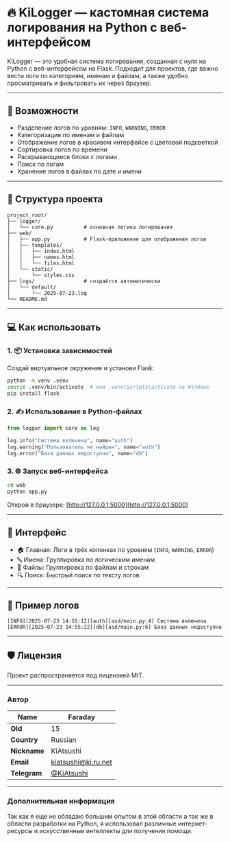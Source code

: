 # 🔥 KiLogger — кастомная система логирования на Python с веб-интерфейсом

KiLogger — это удобная система логирования, созданная с нуля на Python с веб-интерфейсом на Flask. Подходит для проектов, где важно вести логи по категориям, именам и файлам, а также удобно просматривать и фильтровать их через браузер.

---

## 🚀 Возможности

- Разделение логов по уровням: `INFO`, `WARNING`, `ERROR`
- Категоризация по именам и файлам
- Отображение логов в красивом интерфейсе с цветовой подсветкой
- Сортировка логов по времени
- Раскрывающиеся блоки с логами
- Поиск по логам
- Хранение логов в файлах по дате и имени

---

## 🧩 Структура проекта

```
project_root/
├── logger/
│   └── core.py          # основная логика логирования
├── web/
│   ├── app.py           # Flask-приложение для отображения логов
│   ├── templates/
│   │   ├── index.html
│   │   ├── names.html
│   │   └── files.html
│   └── static/
│       └── styles.css
├── logs/                # создаётся автоматически
│   └── default/
│       └── 2025-07-23.log
└── README.md
```

---

## 💻 Как использовать

### 1. 📦 Установка зависимостей

Создай виртуальное окружение и установи Flask:

```bash
python -m venv .venv
source .venv/bin/activate  # или .venv\Scripts\activate на Windows
pip install flask
```

### 2. ✍️ Использование в Python-файлах

```python
from logger import core as log

log.info("Система включена", name="auth")
log.warning("Пользователь не найден", name="auth")
log.error("База данных недоступна", name="db")
```

### 3. 🌐 Запуск веб-интерфейса

```bash
cd web
python app.py
```

Открой в браузере: [http://127.0.0.1:5000](http://127.0.0.1:5000)

---

## 🔎 Интерфейс

- 🏠 Главная: Логи в трёх колонках по уровням (`INFO`, `WARNING`, `ERROR`)
- 🔤 Имена: Группировка по логическим именам
- 📄 Файлы: Группировка по файлам и строкам
- 🔍 Поиск: Быстрый поиск по тексту логов

---

## 📂 Пример логов

```
[INFO][2025-07-23 14:55:12][auth][asd/main.py:4] Система включена
[ERROR][2025-07-23 14:55:22][db][asd/main.py:6] База данных недоступна
```

---

## 🛡 Лицензия

Проект распространяется под лицензией MIT.

---
### Автор

| **Name** | Faraday |
|-------------------|---------|
| **Old**          | 15      |
| **Country** | Russian |
| **Nickname** | KiAtsushi |
| **Email** | [kiatsushi@ki.ru.net](mailto:kiatsushi@ki.ru.net) |
| **Telegram** | [@KiAtsushi](https://t.me/KiAtsushi) |

---

### Дополнительная информация

Так как я еще не обладаю большим опытом в этой области а так же в области разработки на Python, я использовал различные интернет-ресурсы и искусственные интеллекты для получения помощи.
